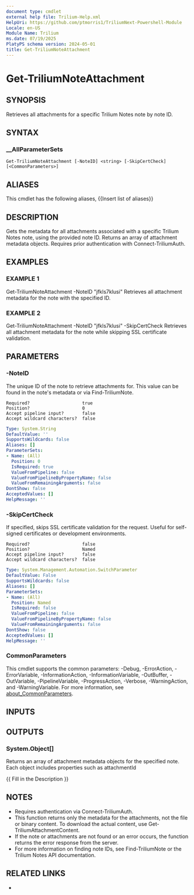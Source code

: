 ```yaml
---
document type: cmdlet
external help file: Trilium-Help.xml
HelpUri: https://github.com/ptmorris1/TriliumNext-Powershell-Module
Locale: en-US
Module Name: Trilium
ms.date: 07/19/2025
PlatyPS schema version: 2024-05-01
title: Get-TriliumNoteAttachment
---
```


# Get-TriliumNoteAttachment

## SYNOPSIS

Retrieves all attachments for a specific Trilium Notes note by note ID.

## SYNTAX

### __AllParameterSets

```
Get-TriliumNoteAttachment [-NoteID] <string> [-SkipCertCheck] [<CommonParameters>]
```

## ALIASES

This cmdlet has the following aliases,
  {{Insert list of aliases}}

## DESCRIPTION

Gets the metadata for all attachments associated with a specific Trilium Notes note, using the provided note ID.
Returns an array of attachment metadata objects.
Requires prior authentication with Connect-TriliumAuth.

## EXAMPLES

### EXAMPLE 1

Get-TriliumNoteAttachment -NoteID "jfkls7klusi"
Retrieves all attachment metadata for the note with the specified ID.

### EXAMPLE 2

Get-TriliumNoteAttachment -NoteID "jfkls7klusi" -SkipCertCheck
Retrieves all attachment metadata for the note while skipping SSL certificate validation.

## PARAMETERS

### -NoteID

The unique ID of the note to retrieve attachments for.
This value can be found in the note's metadata or via Find-TriliumNote.

    Required?                    true
    Position?                    0
    Accept pipeline input?       false
    Accept wildcard characters?  false

```yaml
Type: System.String
DefaultValue: ''
SupportsWildcards: false
Aliases: []
ParameterSets:
- Name: (All)
  Position: 0
  IsRequired: true
  ValueFromPipeline: false
  ValueFromPipelineByPropertyName: false
  ValueFromRemainingArguments: false
DontShow: false
AcceptedValues: []
HelpMessage: ''
```

### -SkipCertCheck

If specified, skips SSL certificate validation for the request.
Useful for self-signed certificates or development environments.

    Required?                    false
    Position?                    Named
    Accept pipeline input?       false
    Accept wildcard characters?  false

```yaml
Type: System.Management.Automation.SwitchParameter
DefaultValue: False
SupportsWildcards: false
Aliases: []
ParameterSets:
- Name: (All)
  Position: Named
  IsRequired: false
  ValueFromPipeline: false
  ValueFromPipelineByPropertyName: false
  ValueFromRemainingArguments: false
DontShow: false
AcceptedValues: []
HelpMessage: ''
```

### CommonParameters

This cmdlet supports the common parameters: -Debug, -ErrorAction, -ErrorVariable,
-InformationAction, -InformationVariable, -OutBuffer, -OutVariable, -PipelineVariable,
-ProgressAction, -Verbose, -WarningAction, and -WarningVariable. For more information, see
[about_CommonParameters](https://go.microsoft.com/fwlink/?LinkID=113216).

## INPUTS

## OUTPUTS

### System.Object[]
Returns an array of attachment metadata objects for the specified note. Each object includes properties such as attachmentId

{{ Fill in the Description }}

## NOTES

- Requires authentication via Connect-TriliumAuth.
- This function returns only the metadata for the attachments, not the file or binary content.
To download the actual content, use Get-TriliumAttachmentContent.
- If the note or attachments are not found or an error occurs, the function returns the error response from the server.
- For more information on finding note IDs, see Find-TriliumNote or the Trilium Notes API documentation.


## RELATED LINKS

- [](https://github.com/ptmorris1/TriliumNext-Powershell-Module)
